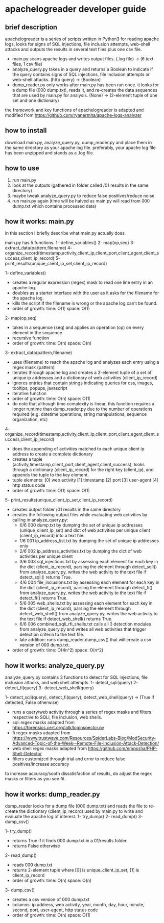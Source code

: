 apachelogreader developer guide
===============================

brief description
-----------------
apachelogreader is a series of scripts written in Python3 for reading apache logs, looks for signs of SQL injections, file inclusion attempts, web-shell attacks and outputs the results in several text files plus one csv file.

- main.py scans apache logs and writes output files. (.log file) -> (6 text files, 1 csv file)
- analyze_query.py takes in a query and returns a Boolean to indicate if the query contains signs of SQL injections, file inclusion attempts or web-shell attacks. (http query) -> (Boolean)
- dump_reader.py only works after main.py has been run once. it looks for a dump file (000 dump.txt), reads it, and re-creates the data sequences that are used by main.py for analysis. (None) -> (2-element tuple of one set and one dictionary)

the framework and key functions of apachelogreader is adapted and modified from https://github.com/ryanermita/apache-logs-analyzer

how to install
--------------
download main.py, analyze_query.py, dump_reader.py and place them in the same directory as your apache log file.
preferably, your apache log file has been unzipped and stands as a .log file.

how to use
----------
1. run main.py
2. look at the outputs (gathered in folder called /01 results in the same directory)
3. maybe tweak analyze_query.py to reduce false positives/reduce noise
4. run main.py again (time will be halved as main.py will read from 000 dump.txt which contains processed data)

how it works: main.py
--------------------------------------
in this section I briefly describe what main.py actually does.

main.py has 5 functions.
1- define_variables()
2- map(op,seq)
3- extract_data(pattern,filename)
4- organize_record(timestamp,activity,client_ip,client_port,client_agent,client_success,client_ip_record)
5- print_results(unique_client_ip_set,client_ip_record)

1- define_variables()
  - creates a regular expression (regex) mask to read one line entry in an apache log. 
  - doubles as a starter interface with the user as it asks for the filename for the apache log.
  - kills the script if the filename is wrong or the apache log can't be found.
  - order of growth: time: O(1) space: O(1)

2- map(op,seq)
  - takes in a sequence (seq) and applies an operation (op) on every element in the sequence
  - recursive function
  - order of growth: time: O(n) space: O(n)

3- extract_data(pattern,filename)
  - uses (filename) to reach the apache log and analyzes each entry using a regex mask (pattern)
  - iterates through apache log and creates a 2-element tuple of a set of unique ip addresses and a dictionary of web activities (client_ip_record)
  - ignores entries that contain strings indicating queries for css, images, tooltips, popups, javascript
  - iterative function
  - order of growth: time: O(n) space: O(1)
  - do note that although time complexity is linear, this function requires a longer runtime than dump_reader.py due to the number of operations required (e.g. datetime operations, string manipulations, sequence organization, etc)
  
4- organize_record(timestamp,activity,client_ip,client_port,client_agent,client_success,client_ip_record)
  - does the appending of activities matched to each unique client ip address to create a complete dictionary
  - creates a tuple (activity,timestamp,client_port,client_agent,client_success), looks through a dictionary (client_ip_record) for the right key (client_ip), and appends the tuple to the key element.
  - tuple elements:
    [0] web activity
    [1] timestamp
    [2] port
    [3] user-agent
    [4] http status code
  - order of growth: time: O(1) space: O(1)
  
5- print_results(unique_client_ip_set,client_ip_record)
  - creates output folder /01 results in the same directory
  - creates the following output files while evaluating web activities by calling in analyze_query.py:
    - 0/6 000 dump.txt by dumping the set of unique ip addresses (unique_client_ip_set) and dict of web activities per unique client (client_ip_record) into a text file.
    - 1/6 001 ip_address_list.txt by dumping the set of unique ip addresses only
    - 2/6 002 ip_address_activities.txt by dumping the dict of web activities per unique client
    - 3/6 003 sql_injections.txt by assessing each element for each key in the dict (client_ip_record), parsing the element through detect_sqli() from analyze_query.py, writes the web activity to the text file if detect_sqli() returns True.
    - 4/6 004 file_inclusions.txt by assessing each element for each key in the dict (client_ip_record), parsing the element through detect_fi() from analyze_query.py, writes the web activity to the text file if detect_fi() returns True.
    - 5/6 005 web_shells.txt by assessing each element for each key in the dict (client_ip_record), parsing the element through detect_web_shell() from analyze_query.py, writes the web activity to the text file if detect_web_shell() returns True.
    - 6/6 006 combined_sqli_rfi_shells.txt calls all 3 detection modules from analyze_query.py and writes all web activities that trigger detection criteria to the text file.
    - late addition: runs dump_reader.dump_csv() that will create a csv version of 000 dump.txt.
  - order of growth: time: O(4n^2) space: O(n^2)

how it works: analyze_query.py
------------------------------
analyze_query.py contains 3 functions to detect for SQL injections, file inclusion attacks, and web shell attempts.
1- detect_sqli(query)
2- detect_fi(query)
3- detect_web_shell(query)

1- detect_sqli(query), detect_fi(query), detect_web_shell(query) -> (True if detected, False otherwise)
  - runs a query/web activity through a series of regex masks and filters respective to SQLi, file inclusion, web shells.
  - sqli regex masks adapted from https://forensics.cert.org/latk/loginspector.py
  - fi regex masks adapted from https://www.trustwave.com/Resources/SpiderLabs-Blog/ModSecurity-Advanced-Topic-of-the-Week--Remote-File-Inclusion-Attack-Detection/
  - web shell regex masks adapted from https://github.com/emposha/PHP-Shell-Detector 
  - filters customized through trial and error to reduce false positives/increase accuracy
  
to increase accuracy/sooth dissatisfaction of results, do adjust the regex masks or filters as you see fit.

how it works: dump_reader.py
----------------------------
dump_reader looks for a dump file (000 dump.txt) and reads the file to re-create the dictionary (client_ip_record) used by main.py to write and evaluate the apache log of interest.
1- try_dump()
2- read_dump()
3- dump_csv()

1- try_dump()
  - returns True if it finds 000 dump.txt in a 01/results folder.
  - returns False otherwise
  
2- read_dump()
  - reads 000 dump.txt
  - returns 2-element tuple where [0] is unique_client_ip_set, [1] is client_ip_record
  - order of growth: time: O(n) space: O(n)
  
3- dump_csv()
  - creates a csv version of 000 dump.txt
  - columns: ip address, web activity, year, month, day, hour, minute, second, port, user-agent, http status code
  - order of growth: time: O(n) space: O(1)
